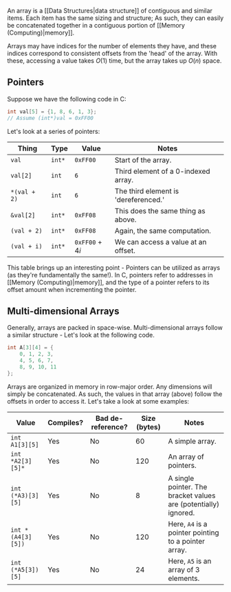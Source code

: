 An array is a [[Data Structures|data structure]] of contiguous and similar items. Each item has the same sizing and structure; As such, they can easily be concatenated together in a contiguous portion of [[Memory (Computing)|memory]].

Arrays may have indices for the number of elements they have, and these indices correspond to consistent offsets from the 'head' of the array. With these, accessing a value takes $O(1)$ time, but the array takes up $O(n)$ space.

## Pointers

Suppose we have the following code in C:

```c
int val[5] = {1, 8, 6, 1, 3};
// Assume (int*)val = 0xFF00
```

Let's look at a series of pointers:

|Thing|Type|Value|Notes|
|---|---|---|---|
|`val`|`int*`|`0xFF00`|Start of the array.|
|`val[2]`|`int`|`6`|Third element of a 0-indexed array.|
|`*(val + 2)`|`int`|`6`|The third element is 'dereferenced.'|
|`&val[2]`|`int*`|`0xFF08`|This does the same thing as above.|
|`(val + 2)`|`int*`|`0xFF08`|Again, the same computation.|
|`(val + i)`|`int*`|`0xFF00` + $4i$|We can access a value at an offset.|

This table brings up an interesting point - Pointers can be utilized as arrays (as they're fundamentally the same!). In C, pointers refer to addresses in [[Memory (Computing)|memory]], and the type of a pointer refers to its offset amount when incrementing the pointer.

## Multi-dimensional Arrays

Generally, arrays are packed in space-wise. Multi-dimensional arrays follow a similar structure - Let's look at the following code.

```c
int A[3][4] = {
	0, 1, 2, 3,
	4, 5, 6, 7,
	8, 9, 10, 11
};
```

Arrays are organized in memory in row-major order. Any dimensions will simply be concatenated. As such, the values in that array (above) follow the offsets in order to access it. Let's take a look at some examples:

|Value|Compiles?|Bad de-reference?|Size (bytes)|Notes|
|---|---|---|---|---|
|`int A1[3][5]`|Yes|No|$60$|A simple array.|
|`int *A2[3][5]*`|Yes|No|$120$|An array of pointers.|
|`int (*A3)[3][5]`|Yes|No|$8$|A single pointer. The bracket values are (potentially) ignored.|
|`int *(A4[3][5])`|Yes|No|$120$|Here, `A4` is a pointer pointing to a pointer array.|
|`int (*A5[3])[5]`|Yes|No|$24$|Here, `A5` is an array of 3 elements.|
